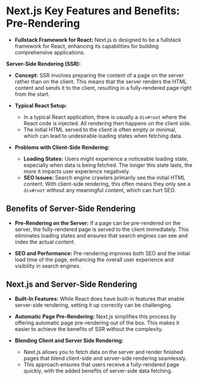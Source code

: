 # Next.js Key Features and Benefits: Pre-Rendering

- **Fullstack Framework for React:** Next.js is designed to be a fullstack framework for React, enhancing its capabilities for building comprehensive applications.

**Server-Side Rendering (SSR):**

- **Concept:** SSR involves preparing the content of a page on the server rather than on the client. This means that the server renders the HTML content and sends it to the client, resulting in a fully-rendered page right from the start.
- **Typical React Setup:**

  - In a typical React application, there is usually a `div#root` where the React code is injected. All rendering then happens on the client side.
  - The initial HTML served to the client is often empty or minimal, which can lead to undesirable loading states when fetching data.

- **Problems with Client-Side Rendering:**
  - **Loading States:** Users might experience a noticeable loading state, especially when data is being fetched. The longer this state lasts, the more it impacts user experience negatively.
  - **SEO Issues:** Search engine crawlers primarily see the initial HTML content. With client-side rendering, this often means they only see a `div#root` without any meaningful content, which can hurt SEO.

## Benefits of Server-Side Rendering

- **Pre-Rendering on the Server:** If a page can be pre-rendered on the server, the fully-rendered page is served to the client immediately. This eliminates loading states and ensures that search engines can see and index the actual content.

- **SEO and Performance:** Pre-rendering improves both SEO and the initial load time of the page, enhancing the overall user experience and visibility in search engines.

## Next.js and Server-Side Rendering

- **Built-In Features:** While React does have built-in features that enable server-side rendering, setting it up correctly can be challenging.

- **Automatic Page Pre-Rendering:** Next.js simplifies this process by offering automatic page pre-rendering out of the box. This makes it easier to achieve the benefits of SSR without the complexity.

- **Blending Client and Server Side Rendering:**
  - Next.js allows you to fetch data on the server and render finished pages that blend client-side and server-side rendering seamlessly.
  - This approach ensures that users receive a fully-rendered page quickly, with the added benefits of server-side data fetching.
